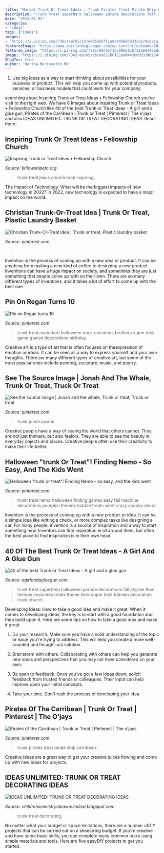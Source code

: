 ```yaml
---
title: "Marvel Trunk Or Treat Ideas : Trunk Pirates Treat Pirate Ship Carribean"
description: "Trunk treat superhero halloween parade decorations fall skyline float themes costumes treats theme hero super trick batman decoration truck church"
date: "2023-01-03"
categories:
- "ideas"
tags: ["ideas"]
images:
- "https://i.pinimg.com/736x/e9/65/1b/e9651b6f11a9d4426dd933ab124c5a1a.jpg"
featuredImage: "https://www.agirlandagluegun.com/wp-content/uploads/2016/09/9910bb6261816d7752e0515dfcbb6f68.jpg"
featured_image: "https://i.pinimg.com/736x/e9/65/1b/e9651b6f11a9d4426dd933ab124c5a1a.jpg"
image: "https://i.pinimg.com/736x/e9/65/1b/e9651b6f11a9d4426dd933ab124c5a1a.jpg"
ShowToc: true
author: "Bertha Morissette MD"
---
```



1. Use big ideas as a way to start thinking about possibilities for your business or product. This will help you come up with potential products, services, or business models that could work for your company. 

	

		
searching about Inspiring Trunk or Treat Ideas • Fellowship Church you've visit to the right web. We have 8 Images about Inspiring Trunk or Treat Ideas • Fellowship Church like 40 of the best Trunk or Treat Ideas - A girl and a glue gun, Pirates of the Carribean | Trunk or Treat | Pinterest | The o&#039;jays and also IDEAS UNLIMITED: TRUNK OR TREAT DECORATING IDEAS. Read more:
		
    
## Inspiring Trunk Or Treat Ideas • Fellowship Church

<img loading=lazy src="https://fellowshipefc.org/wp-content/uploads/2018/10/DSC08775.jpg" onerror="this.onerror=null;this.src='https://tse4.mm.bing.net/th?id=OIP.NqJ06LkbwiopbmWBLLapVQHaH1&amp;pid=15.1';" alt="Inspiring Trunk or Treat Ideas • Fellowship Church">

_Source: fellowshipefc.org_

>trunk treat jesus church rock inspiring. 

	

The Impact of Technology: What will be the biggest impacts of new technology in 2022?
In 2022, new technology is expected to have a major impact on the world.

    
## Christian Trunk-Or-Treat Idea | Trunk Or Treat, Plastic Laundry Basket

<img loading=lazy src="https://i.pinimg.com/736x/e9/65/1b/e9651b6f11a9d4426dd933ab124c5a1a.jpg" onerror="this.onerror=null;this.src='https://tse2.mm.bing.net/th?id=OIP.qM-zQA8eWA2yBSH74ChM7gHaNK&amp;pid=15.1';" alt="Christian Trunk-Or-Treat Idea | Trunk or treat, Plastic laundry basket">

_Source: pinterest.com_

>. 

	

Invention is the process of coming up with a new idea or product. It can be anything from making a new kind of coffee to designing a new product. Inventions can have a huge impact on society, and sometimes they are just something that people come up with on their own. There are so many different types of inventions, and it takes a lot of effort to come up with the best one.

    
## Pin On Regan Turns 10

<img loading=lazy src="https://i.pinimg.com/736x/13/8d/09/138d099c580957e584f4eed29033429f.jpg" onerror="this.onerror=null;this.src='https://tse3.mm.bing.net/th?id=OIP.BEJAzIKC3REMy3ysSvgifQHaLH&amp;pid=15.1';" alt="Pin on Regan turns 10">

_Source: pinterest.com_

>trunk treat mario kart halloween truck costumes brothers super trick game games decorations birthday. 

	

Creative art is a type of art that is often focused on theexpression of emotion or ideas. It can be seen as a way to express yourself and your own thoughts. There are many different types of creative art, but some of the most popular ones include painting, sculpture, music, and poetry.

    
## See The Source Image | Jonah And The Whale, Trunk Or Treat, Truck Or Treat

<img loading=lazy src="https://i.pinimg.com/736x/fb/e3/c5/fbe3c5fdb41c3f4f6f1932d15e9eaad6.jpg" onerror="this.onerror=null;this.src='https://tse4.mm.bing.net/th?id=OIP.MVGBTTueRxqX5pp4qsI1GwHaJ3&amp;pid=15.1';" alt="See the source image | Jonah and the whale, Trunk or treat, Truck or treat">

_Source: pinterest.com_

>trunk jonah awana. 

	

Creative people have a way of seeing the world that others cannot. They are not just thinkers, but also feelors. They are able to see the beauty in everyday objects and places. Creative people often use their creativity to make their life better.

    
## Halloween &quot;trunk Or Treat&quot;! Finding Nemo - So Easy, And The Kids Went

<img loading=lazy src="https://i.pinimg.com/736x/8c/b8/8f/8cb88f37f37ca34f3fb236c067ab3006--halloween-games-halloween-ideas.jpg" onerror="this.onerror=null;this.src='https://tse1.mm.bing.net/th?id=OIP.HWcXFR-6rHQHiF6r8Pe7NQHaJ4&amp;pid=15.1';" alt="Halloween &quot;trunk or treat&quot;! Finding Nemo - so easy, and the kids went">

_Source: pinterest.com_

>trunk treat nemo halloween finding games easy fall machine decorations pumpkin themes bubble treats went crazy spooky decor. 

	

Invention is the process of coming up with a new product or idea. It can be a simple idea like writing a check, or more complex tasks like designing a car. For many people, invention is a source of inspiration and a way to start something new. Inventors can find inspiration in all around them, but often the best place to find inspiration is in their own head.

    
## 40 Of The Best Trunk Or Treat Ideas - A Girl And A Glue Gun

<img loading=lazy src="https://www.agirlandagluegun.com/wp-content/uploads/2016/09/9910bb6261816d7752e0515dfcbb6f68.jpg" onerror="this.onerror=null;this.src='https://tse2.mm.bing.net/th?id=OIP.Y1MqR4fhvRT5L3fBDIhw4QHaJ4&amp;pid=15.1';" alt="40 of the best Trunk or Treat Ideas - A girl and a glue gun">

_Source: agirlandagluegun.com_

>trunk treat superhero halloween parade decorations fall skyline float themes costumes treats theme hero super trick batman decoration truck church. 

	

Developing Ideas: How to take a good idea and make it great.
When it comes to developing ideas, the key is to start with a good foundation and then build upon it. Here are some tips on how to take a good idea and make it great:
1. Do your research. Make sure you have a solid understanding of the topic or issue you're trying to address. This will help you create a more well-rounded and thought-out solution.

2. Brainstorm with others. Collaborating with others can help you generate new ideas and perspectives that you may not have considered on your own.

3. Be open to feedback. Once you've got a few ideas down, solicit feedback from trusted friends or colleagues. Their input can help improve upon your initial concepts.

4. Take your time. Don't rush the process of developing your idea.

    
## Pirates Of The Carribean | Trunk Or Treat | Pinterest | The O&#039;jays

<img loading=lazy src="https://s-media-cache-ak0.pinimg.com/736x/83/a0/ef/83a0ef40da8d1a4e2e2fd456ddcc0321.jpg" onerror="this.onerror=null;this.src='https://tse2.mm.bing.net/th?id=OIP.FqTw1VhDirmdCSnP_cjD3AHaJ3&amp;pid=15.1';" alt="Pirates of the Carribean | Trunk or Treat | Pinterest | The o&#039;jays">

_Source: pinterest.com_

>trunk pirates treat pirate ship carribean. 

	

Creative ideas are a great way to get your creative juices flowing and come up with new ideas for projects.

    
## IDEAS UNLIMITED: TRUNK OR TREAT DECORATING IDEAS

<img loading=lazy src="http://4.bp.blogspot.com/-IkyAn1nv-6Y/Uw4AOC1spiI/AAAAAAAACDE/xoL4RFd1zmA/s1600/IMG_2025.JPG" onerror="this.onerror=null;this.src='https://tse4.mm.bing.net/th?id=OIP.7-vx0hxvjizgudZU3xQkOAHaFj&amp;pid=15.1';" alt="IDEAS UNLIMITED: TRUNK OR TREAT DECORATING IDEAS">

_Source: childrensministryideasunlimited.blogspot.com_

>trunk treat decorating. 

	

No matter what your budget or space limitations, there are a number ofDIY projects that can be carried out on a shoestring budget. If you're creative and have some basic skills, you can complete many common tasks using simple materials and tools. Here are five easyDIY projects to get you started: 

